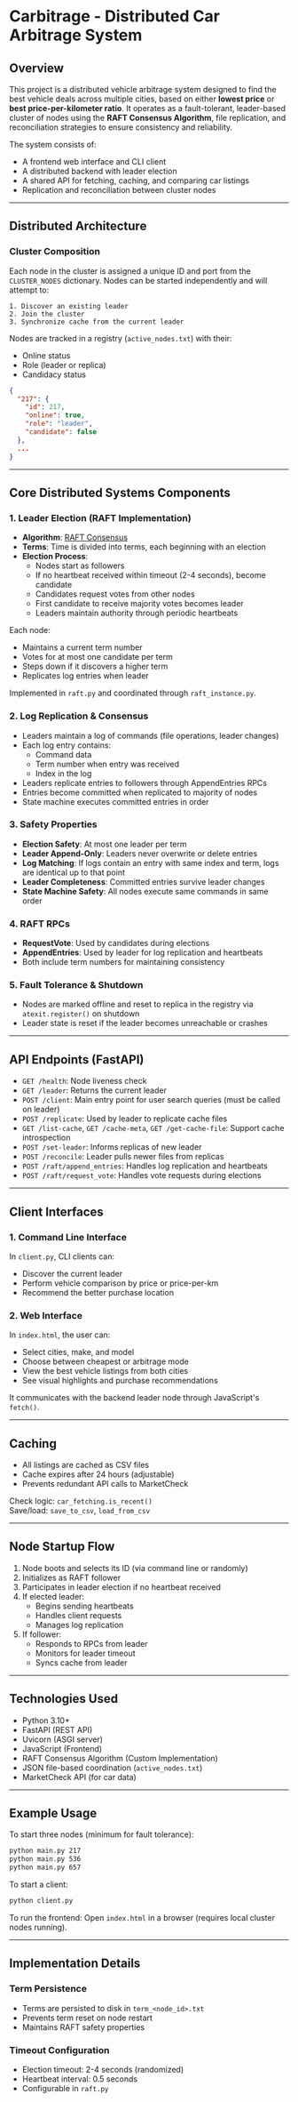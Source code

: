 # Carbitrage - Distributed Car Arbitrage System

## Overview

This project is a distributed vehicle arbitrage system designed to find the best vehicle deals across multiple cities, based on either **lowest price** or **best price-per-kilometer ratio**. It operates as a fault-tolerant, leader-based cluster of nodes using the **RAFT Consensus Algorithm**, file replication, and reconciliation strategies to ensure consistency and reliability.

The system consists of:
- A frontend web interface and CLI client
- A distributed backend with leader election
- A shared API for fetching, caching, and comparing car listings
- Replication and reconciliation between cluster nodes

---

## Distributed Architecture

### Cluster Composition

Each node in the cluster is assigned a unique ID and port from the `CLUSTER_NODES` dictionary. Nodes can be started independently and will attempt to:

    1. Discover an existing leader
    2. Join the cluster
    3. Synchronize cache from the current leader

Nodes are tracked in a registry (`active_nodes.txt`) with their:
- Online status
- Role (leader or replica)
- Candidacy status

```json
{
  "217": {
    "id": 217,
    "online": true,
    "role": "leader",
    "candidate": false
  },
  ...
}
```
---

## Core Distributed Systems Components

### 1. Leader Election (RAFT Implementation)

- **Algorithm**: [RAFT Consensus](https://raft.github.io/)
- **Terms**: Time is divided into terms, each beginning with an election
- **Election Process**: 
  - Nodes start as followers
  - If no heartbeat received within timeout (2-4 seconds), become candidate
  - Candidates request votes from other nodes
  - First candidate to receive majority votes becomes leader
  - Leaders maintain authority through periodic heartbeats

Each node:
- Maintains a current term number
- Votes for at most one candidate per term
- Steps down if it discovers a higher term
- Replicates log entries when leader

Implemented in `raft.py` and coordinated through `raft_instance.py`.

### 2. Log Replication & Consensus

- Leaders maintain a log of commands (file operations, leader changes)
- Each log entry contains:
  - Command data
  - Term number when entry was received
  - Index in the log
- Leaders replicate entries to followers through AppendEntries RPCs
- Entries become committed when replicated to majority of nodes
- State machine executes committed entries in order

### 3. Safety Properties

- **Election Safety**: At most one leader per term
- **Leader Append-Only**: Leaders never overwrite or delete entries
- **Log Matching**: If logs contain an entry with same index and term, logs are identical up to that point
- **Leader Completeness**: Committed entries survive leader changes
- **State Machine Safety**: All nodes execute same commands in same order

### 4. RAFT RPCs

- **RequestVote**: Used by candidates during elections
- **AppendEntries**: Used by leader for log replication and heartbeats
- Both include term numbers for maintaining consistency

### 5. Fault Tolerance & Shutdown

- Nodes are marked offline and reset to replica in the registry via `atexit.register()` on shutdown
- Leader state is reset if the leader becomes unreachable or crashes

---

## API Endpoints (FastAPI)

- `GET /health`: Node liveness check
- `GET /leader`: Returns the current leader
- `POST /client`: Main entry point for user search queries (must be called on leader)
- `POST /replicate`: Used by leader to replicate cache files
- `GET /list-cache`, `GET /cache-meta`, `GET /get-cache-file`: Support cache introspection
- `POST /set-leader`: Informs replicas of new leader
- `POST /reconcile`: Leader pulls newer files from replicas
- `POST /raft/append_entries`: Handles log replication and heartbeats
- `POST /raft/request_vote`: Handles vote requests during elections

---

## Client Interfaces

### 1. Command Line Interface

In `client.py`, CLI clients can:
- Discover the current leader
- Perform vehicle comparison by price or price-per-km
- Recommend the better purchase location

### 2. Web Interface

In `index.html`, the user can:
- Select cities, make, and model
- Choose between cheapest or arbitrage mode
- View the best vehicle listings from both cities
- See visual highlights and purchase recommendations

It communicates with the backend leader node through JavaScript's `fetch()`.

---

## Caching

- All listings are cached as CSV files
- Cache expires after 24 hours (adjustable)
- Prevents redundant API calls to MarketCheck

Check logic: `car_fetching.is_recent()`  
Save/load: `save_to_csv`, `load_from_csv`

---

## Node Startup Flow

1. Node boots and selects its ID (via command line or randomly)
2. Initializes as RAFT follower
3. Participates in leader election if no heartbeat received
4. If elected leader:
   - Begins sending heartbeats
   - Handles client requests
   - Manages log replication
5. If follower:
   - Responds to RPCs from leader
   - Monitors for leader timeout
   - Syncs cache from leader

---

## Technologies Used

- Python 3.10+
- FastAPI (REST API)
- Uvicorn (ASGI server)
- JavaScript (Frontend)
- RAFT Consensus Algorithm (Custom Implementation)
- JSON file-based coordination (`active_nodes.txt`)
- MarketCheck API (for car data)

---

## Example Usage

To start three nodes (minimum for fault tolerance):
```bash
python main.py 217
python main.py 536
python main.py 657
```

To start a client:
```bash
python client.py
```

To run the frontend:
Open `index.html` in a browser (requires local cluster nodes running).

---

## Implementation Details

### Term Persistence
- Terms are persisted to disk in `term_<node_id>.txt`
- Prevents term reset on node restart
- Maintains RAFT safety properties

### Timeout Configuration
- Election timeout: 2-4 seconds (randomized)
- Heartbeat interval: 0.5 seconds
- Configurable in `raft.py`
